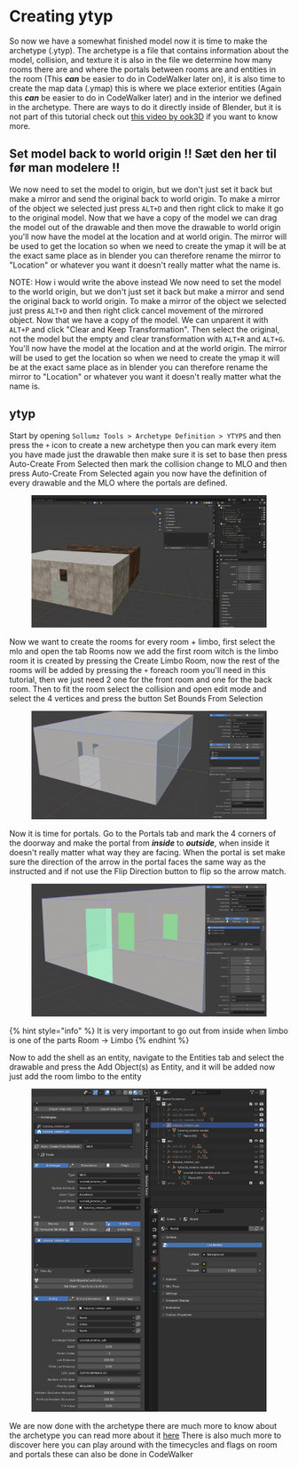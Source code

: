 # Creating ytyp
So now we have a somewhat finished model now it is time to make the archetype (.ytyp). The archetype is a file that contains
information about the model, collision, and texture it is also in the file we determine how many rooms there are and
where the portals between rooms are and entities in the room (This **_can_** be easier to do in CodeWalker later on), it is
also time to create the map data (.ymap) this is where we place exterior entities (Again this **_can_** be easier to do in
CodeWalker later) and in the interior we defined in the archetype. There are ways to do it directly inside of Blender, but
it is not part of this tutorial check out [this video by ook3D](https://www.youtube.com/watch?v=P8Pxe6Z_iwQ&ab_channel=ook_3D)
if you want to know more.

## Set model back to world origin !! Sæt den her til før man modelere !!
We now need to set the model to origin, but we don't just set it back but make a mirror and send the original back to 
world origin. To make a mirror of the object we selected just press `ALT+D` and then right click to make it go to the 
original model. Now that we have a copy of the model we can drag the model out of the drawable and then move the drawable 
to world origin you'll now have the model at the location and at world origin. The mirror will be used to get the 
location so when we need to create the ymap it will be at the exact same place as in blender you can therefore rename 
the mirror to "Location" or whatever you want it doesn't really matter what the name is.

NOTE: How i would write the above instead
We now need to set the model to the world origin, but we don't just set it back but make a mirror and send the original back to 
world origin. To make a mirror of the object we selected just press `ALT+D` and then right click cancel movement of the mirrored object. Now that we have a copy of the model. We can unparent it with `ALT+P` and click "Clear and Keep Transformation". Then select the original, not the model but the empty and clear transformation with `ALT+R` and `ALT+G`.
You'll now have the model at the location and at the world origin. The mirror will be used to get the 
location so when we need to create the ymap it will be at the exact same place as in blender you can therefore rename 
the mirror to "Location" or whatever you want it doesn't really matter what the name is.

## ytyp
Start by opening `Sollumz Tools > Archetype Definition > YTYPS` and then press the `+` icon to create a new archetype then
you can mark every item you have made just the drawable then make sure it is set to base then press Auto-Create From Selected then
mark the collision change to MLO and then press Auto-Create From Selected again you now have the definition of every drawable
and the MLO where the portals are defined.
<figure><img src="../../.gitbook/assets/create_interior_tutorial_building28.gif" alt=""><figcaption><p></p></figcaption></figure>

Now we want to create the rooms for every room + limbo, first select the mlo and open the tab Rooms now we add the first 
room witch is the limbo room it is created by pressing the Create Limbo Room, now the rest of the rooms will be added by 
pressing the `+` foreach room you'll need in this tutorial, then we just need 2 one for the front room and one for the back room.
Then to fit the room select the collision and open edit mode and select the 4 vertices and press the button Set Bounds From Selection
<figure><img src="../../.gitbook/assets/create_interior_tutorial_building29.png" alt=""><figcaption><p></p></figcaption></figure>

Now it is time for portals. Go to the Portals tab and mark the 4 corners of the doorway and make the portal from **_inside_** to **_outside_**,
when inside it doesn't really matter what way they are facing. When the portal is set make sure the direction of the 
arrow in the portal faces the same way as the instructed and if not use the Flip Direction button to flip so the arrow match.
<figure><img src="../../.gitbook/assets/create_interior_tutorial_building30.png" alt=""><figcaption><p></p></figcaption></figure>

{% hint style="info" %}
It is very important to go out from inside when limbo is one of the parts
Room -> Limbo
{% endhint %}

Now to add the shell as an entity, navigate to the Entities tab and select the drawable and press the Add Object(s) as Entity, 
and it will be added now just add the room limbo to the entity
<figure><img src="../../.gitbook/assets/create_interior_tutorial_building31.png" alt=""><figcaption><p></p></figcaption></figure>

We are now done with the archetype there are much more to know about the archetype you can read more about it [here](../../documentation/archetype-definition.ytyp/README.md)
There is also much more to discover here you can play around with the timecycles and flags on room and portals these can
also be done in CodeWalker
